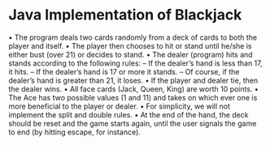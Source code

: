 # Java Implementation of Blackjack
• The program deals two cards randomly from a deck of cards to both the player and itself.
• The player then chooses to hit or stand until he/she is either bust (over 21) or decides to
stand.
• The dealer (program) hits and stands according to the following rules:
– If the dealer’s hand is less than 17, it hits.
– If the dealer’s hand is 17 or more it stands.
– Of course, if the dealer’s hand is greater than 21, it loses.
• If the player and dealer tie, then the dealer wins.
• All face cards (Jack, Queen, King) are worth 10 points.
• The Ace has two possible values (1 and 11) and takes on which ever one is more beneficial to the player or dealer.
• For simplicity, we will not implement the split and double rules.
• At the end of the hand, the deck should be reset and the game starts again, until the user  signals the game to end (by hitting escape, for instance).
